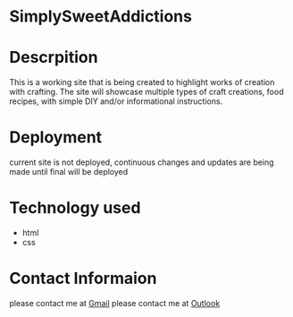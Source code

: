 # SimplySweetAddictions

# Descrpition

This is a working site that is being created to highlight works of creation with crafting.  The site will showcase multiple types of craft creations, food recipes, with simple DIY and/or informational instructions.  

# Deployment

current site is not deployed, continuous changes and updates are being made until final will be deployed

# Technology used

- html
- css

# Contact Informaion

please contact me at [Gmail](brandonjavillo@gmail.com)
please contact me at [Outlook](brandonjavillo@hotmail.com)


